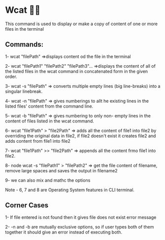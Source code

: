 # Wcat 🚀🚀

This command is used to display or make a copy of content of one or more files in the terminal


## Commands:

1- wcat "filePath" =>displays content od the file in the terminal

2- wcat "filePath1" "filePath2" "filePath3"... =>displays the content of all of the listed files in the wcat command in concatenated form in the given order.

3- wcat -s "filePath" => converts multiple empty lines (big line-breaks) into a singular linebreak.

4- wcat -n "filePath" => gives numberings to allt he existing lines in the listed files' content from the command line.

5- wcat -b "filePath" => gives numbering to only non- empty lines in the content of files listed in the wcat command.

6- wcat "file1Path" > "file2Path"   => adds all the content of file1 into file2 by overriding the original data in file2, if file2 doesn't exist it creates file2 and adds content from file1 into file2

7- wcat "file1Path" >> "file2Path"  => appends all the content frmo file1 into file2. 

8- node wcat -s "filePath1" > "filePath2" => get the file content of filename, remove large spaces and saves the output in filename2

9- we can also mix and mathc the options

Note - 6, 7 and 8 are Operating System features in CLI terminal.


## Corner Cases
1- If file entered is not found then it gives file does not exist error message

2- -n and -b are mutually exclusive options, so if user types both of them together it should give an error instead of executing both.